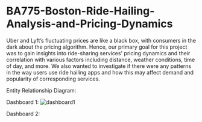 # BA775-Boston-Ride-Hailing-Analysis-and-Pricing-Dynamics

Uber and Lyft’s fluctuating prices are like a black box, with consumers in the dark about the pricing algorithm. Hence, our primary goal for this project was to gain insights into ride-sharing services' pricing dynamics and their correlation with various factors including distance, weather conditions, time of day, and more. We also wanted to investigate if there were any patterns in the way users use ride hailing apps and how this may affect demand and popularity of corresponding services.

Entity Relationship Diagram:


Dashboard 1:
![dashboard1](https://github.com/BoyuanChen0104/BA775-Boston-Ride-Hailing-Analysis-and-Pricing-Dynamics/assets/140489778/d577d7bc-295a-41fe-8467-ab218439b725)

Dashboard 2:

